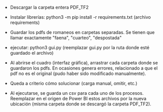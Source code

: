 - Descargar la carpeta entera PDF_TF2

- Instalar librerías:
  python3 -m pip install -r requirements.txt 
  (archivo requirements)

- Guardar los pdfs de romaneos en carpetas separadas. Se tienen que llamar exactamente "faena", "cuarteo", "despostada"

- ejecutar:
  python3 gui.py (reemplazar gui.py por la ruta donde esté guardado el archivo)

- Al abrirse el cuadro (interfaz gráfica), arrastrar cada carpeta donde se guardaron los pdfs. En ocasiones genera errores, relacionado a que el pdf no es el original (pudo haber sido modificado manualmente).
- Queda a criterio cómo solucionar (carga manual, omitir, etc.)

- Al ejecutarse, se guarda un csv para cada uno de los procesos. Reemplazar en el origen de Power BI estos archivos por la nueva ubicación (misma carpeta donde se descargó la carpeta PDF_TF2).
 
